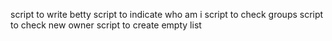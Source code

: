 script to write betty
script to indicate who am i
script to check groups
script to check new owner
script to create empty list
